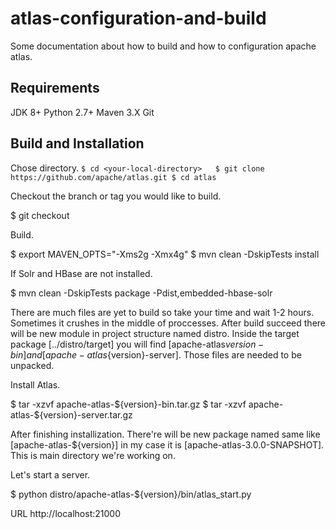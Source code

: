 # atlas-configuration-and-build
Some documentation about how to build and how to configuration apache atlas.


## Requirements
JDK 8+
Python 2.7+
Maven 3.X
Git

## Build and Installation

Chose directory.
  ``
  $ cd <your-local-directory>  
  $ git clone https://github.com/apache/atlas.git
  $ cd atlas
  ``
  
Checkout the branch or tag you would like to build.
  
  $ git checkout <branch>
     
Build.
  
  $ export MAVEN_OPTS="-Xms2g -Xmx4g"
  $ mvn clean -DskipTests install
  
If Solr and HBase are not installed.
  
  $ mvn clean -DskipTests package -Pdist,embedded-hbase-solr

There are much files are yet to build so take your time and wait 1-2 hours. Sometimes it crushes in the middle of proccesses.
After build succeed there will be new module in project structure named distro. Inside the target package [../distro/target] you will find [apache-atlas${version}-bin] and [apache-atlas${version}-server].
Those files are needed to be unpacked.

Install Atlas.
  
  $ tar -xzvf apache-atlas-${version}-bin.tar.gz
  $ tar -xzvf apache-atlas-${version}-server.tar.gz
  
After finishing installization. There're will be new package named same like [apache-atlas-${version}] in my case it is [apache-atlas-3.0.0-SNAPSHOT].
This is main directory we're working on. 

Let's start a server.
  
  $ python distro/apache-atlas-${version}/bin/atlas_start.py
  
  
URL
  http://localhost:21000
